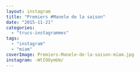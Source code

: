 ```yaml
---
layout: instagram
title: "Premiers #Manele de la saison"
date: "2015-11-21"
categories: 
  - "trucs-instagrammes"
tags: 
  - "instagram"
  - "miam"
coverImage: Premiers-Manele-de-la-saison-miam.jpg
instagram: -WtIOOymUm/
---
```

